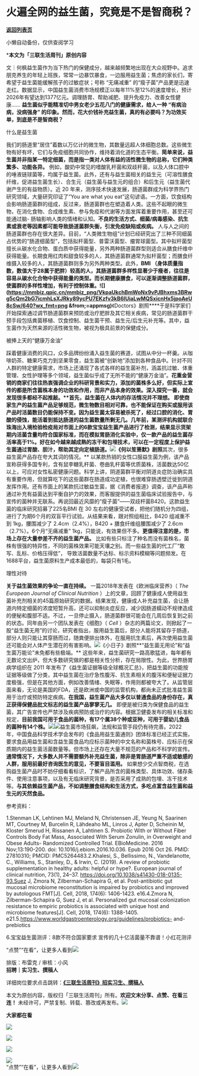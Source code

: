 # 火遍全网的益生菌，究竟是不是智商税？

[**返回列表页**](/gzh/三联生活周刊)

小懒自动备份，仅供查阅学习

***本文为「三联生活周刊」原创内容**

文｜何枫益生菌作为当下热门的保健成分，越来越频繁地出现在大众视野中。追求朋克养生的年轻上班族，常常一边暴饮暴食，一边服用益生菌；焦虑的家长们，寄希望于益生菌能缓解孩子的过敏症状；号称
“无痛减重”
的“瘦子菌”产品更是迅速走红。数据显示，中国益生菌消费市场规模正以每年11%至12%的速度增长，预计2026年有望达到1377亿元。调理肠胃、帮助减肥、提升免疫力、改善女性健康……
**益生菌似乎能精准切中男女老少五花八门的健康需求，给人一种 “有病治病，没病强身”
的印象。然而，花大价钱补充益生菌，真的有必要吗？为功效买单，到底是不是智商税？**

什么是益生菌

我们的肠道里“居住”着数以万亿计的微生物，其数量远超人体细胞总数。这些微生物有好有坏，它们与免疫细胞共同协作，维持着消化道的生态平衡。**简单来说，益生菌并非指某一特定细菌，而是指一类对人体有益的活性微生物的总称，它们种类繁多、功能各异。**
例如，酸奶中常见的嗜酸乳杆菌和双歧杆菌，以及人体口腔中的唾液链球菌等，均属于益生菌。此外，还有与益生菌相关的益生元（可溶性膳食纤维，促进益生菌生长）、合生元（益生菌与益生元的组合）和后生元（益生菌代谢产生的有益物质）。近
20 年来，测序技术快速发展，肠道菌群成为科学界热门研究领域，大量研究印证了“You are what you
eat”这句谚语。一方面，饮食结构会影响肠道菌群的组成，反过来，肠道菌群也在塑造着人类。这些不起眼的微生物，在消化食物、合成维生素、参与免疫和代谢等方面发挥着重要作用，甚至还可能通过脑-
肠轴影响人类的情绪和认知。**不良的生活方式、细菌/病毒感染、抗生素或衰老等因素都可能导致肠道菌群失衡，引发免疫缺陷或疾病。**
人与人之间的肠道菌群也存在很大差异。目前，“人类微生物组”计划已经研究出了三种不同细菌占优势的“肠道细菌型”，包括拟杆菌型、普雷沃菌型、瘤胃球菌型。其中拟杆菌型擅长从碳水化合物、蛋白质中获得能量，另外两种肠道菌群型则适合从膳食纤维中获得能量。长期食用红肉和甜食较多的人，其肠道菌群通常为拟杆菌型；而膳食纤维摄入较多的人，其肠道菌群则多为另外两种类型。此外，**BMI
（身体质量指数，数值大于28属于肥胖）较高的人，其肠道菌群多样性显著少于瘦者，往往是容易从碳水化合物中获得能量的类型。**而长期健康膳食，可以逐渐调整肠道菌群，使菌群的多样性增加，有利于控制体重。******![](https://mmbiz.qpic.cn/mmbiz_png/VkpaUkchBmWoNx9vPJBhxms3BRwg5cQm2bG7icmhLsXJRky89ycPU7EKzfv3kB6IUiaLwMQSxicnHx5jpoAeU8cSw/640?wx_fmt=png
&from;=appmsg)**《Doctors》剧照****于是科学家们开始探索通过调节肠道菌群来预防或治疗肥胖及其它相关疾病，常见的肠道菌群干预手段包括粪菌移植、饮食控制、益生菌干预、益生元/后生元补充等。其中，益生菌作为天然来源的活性微生物，被视为极具前景的保健成分。

被捧上天的“健康万金油”

踩着健康消费的风口，众多品牌纷纷涌入益生菌的赛道，试图从中分一杯羹。从咖啡奶茶、糖果巧克力到坚果零食，益生菌被“创新地”添加到各种食品中。针对不同人群的特定健康需求，市场上还涌现了各式各样的益生菌补剂，涵盖抗过敏、体重管理、女性护理等多个领域，益生菌似乎成了无所不能的“健康万金油”。**花重金营销的商家们往往热衷强调企业的科研背景和实力，添加的菌株多么好，但实际上宣传的都是所含菌株本身的功效和作用，而非产品本身的效果。深入探究一番，就会发现很多都经不起推敲。****首先，益生菌在人体内的存活情况并不理想。**
即使商家生产的益生菌产品足够规范，微生物数目相对可靠，也不能保证在购买或服用该产品时活菌数目仍能保持不变。因为益生菌太容易被杀死了，经过口腔的消化、胃酸的侵蚀，能活着到抵达肠道的益生菌数量所剩无几。几年前，某测评机构就联合珠海出入境检验检疫局对市面上的6款宝宝益生菌产品进行了检测，结果显示货架期内活菌含量均符合国家标准，而在模拟胃肠消化实验中，仅一款产品的益生菌存活率高于1%。好在如今越来越成熟的冻干和包埋技术，可以在一定程度上保护益生菌通过胃酸、胆汁，帮助其定向定植肠道。![](https://mmbiz.qpic.cn/mmbiz_png/VkpaUkchBmWoNx9vPJBhxms3BRwg5cQmw2IibozFxCBMSZARJPLnZE6JoguA7vvFjNG1DPnaNPKJzxAy9LWqaYg/640?wx_fmt=png&from;=appmsg)《何以笙箫默》剧照**其次，很多益生菌产品存在夸大其词的情况。**
以某款热销的女性口服益生菌为例，该产品宣称获得多国专利，含有鼠李糖乳杆菌、卷曲乳杆菌等优质菌株，活菌数达50亿以上，可应对女性私密健康问题。科学上讲，阴道菌群平衡对阴道炎症防治确实具有重要作用，但就算吃下的这些菌群在肠道成功定植，也很难穿肠透壁迁徙到阴道发挥作用。还有市面上的某款抗过敏益生菌，据《消费者报道》调查，该产品声称通过补充有益菌达到平衡自护力的效果，而客服提供的益生菌临床试验报告中，与宣传的菌种并无联系。再说回最近风靡的“瘦子菌”——双歧杆菌B420。这款益生菌的临床研究招募了225名BMI
在 30 左右的健康受试者，把他们随机分为四组，进行了为期6个月的双盲平行试验。从结果来看，跟对照组相比，B420 组减重不到 1kg，腰围减少了
2.4cm（2.4%），B420 + 膳食纤维组腰围减少了 2.6cm（2.7%）。6个月“无痛减重”
1kg，只能说，有效果但不多。**更值得注意的是，市场上存在大量参差不齐的益生菌产品。**
比如有些只标注了种名而没有菌株名，菌株有很强的特异性，不同的菌株效果可能天壤之别。而一些益生菌的代工厂“敢写、乱标、价格压得低”，
导致活菌数量不达标、标示资料模糊等问题频发。在1688平台，益生菌原料生产成本最低的，每袋只有1毛。

理性对待

**关于益生菌效果的争论一直在持续。** 一篇2018年发表在《欧洲临床营养》（ _The European Journal of Clinical
Nutrition_
）上的文章，回顾了健康成人使用益生菌补充剂相关的45篇原始研究的数据。结果发现，健康成人补充益生菌，会让肠道内特定细菌的浓度短暂升高，还可以抑制炎症反应，减少因肠道蠕动不规律造成的便秘和腹部不适。不过，一旦停止摄入，肠道菌群很可能会在几周后恢复到之前的状态。同年由另一个团队发表在《细胞》（
_Cell_
）杂志的两篇论文，则掀起了一股“益生菌无用”的讨论，研究者指出，服用益生菌后，部分人能将其留存于肠道，部分人则只能让其穿肠而过，随粪便排出体外，在服用抗生素后，再次使用益生菌还可能会对人体产生潜在的有害影响。![](https://mmbiz.qpic.cn/mmbiz_png/VkpaUkchBmWoNx9vPJBhxms3BRwg5cQmzHXS3sr27pJX2P1EpxK7Zk2qlTwZS40GND7DAEWxMRNuXRWsB90Inw/640?wx_fmt=png&from;=appmsg)《小日子》剧照**“益生菌无用论”和“益生菌万能论”未免都有些极端。**
这些年来，益生菌研究一路高歌猛进，每年都有无数论文出炉，但大多数研究做的都是相关性分析，存在局限性。为此，世界肠胃病学组织在 2011
年发布了《益生菌证据等级全球概况汇总》，把益生菌的功能按证据等级做了分类，其中益生菌在治疗急性腹泻、抗生素相关的腹泻和便秘证据力度极强，但是在其他方面，例如改善情绪、失眠等，作用则都被夸大了。从监管层面来看，无论是美国的FDA，还是欧洲或中国的监管机构，都尚未正式批准益生菌用于治疗或预防特定疾病。**在我国，益生菌产品大多仅以普通食品的身份存在，真正获得保健品批文标志的益生菌产品寥寥无几。**
即便是被归类为保健食品的益生菌，其广告宣传也严禁涉及疾病预防或治疗的内容。根据卫健委发布的相关标准和规定，**目前我国可用于食品的菌种，有17个属38个种或亚种，可用于婴幼儿食品的菌种有14个株。**![](https://mmbiz.qpic.cn/mmbiz_png/59geMvFBzIIGmI1B5v7xty9mI2YssaoSXSgeWGFrF0NfqN8zCY31JZXMLd3bWUFZDeGoTz9ziaZb7iaUeqX2f22Q/640?wx_fmt=other&tp;=webp&wxfrom;=10005&wx;_lazy=1&wx;_co=1)![](https://mmbiz.qpic.cn/mmbiz_png/59geMvFBzIIGmI1B5v7xty9mI2YssaoSFGjkBaazULkdrf8iaMBWpJUsDMkt2iaVeKcUwV9Qm9Ns0YSJUBr5d9QA/640?wx_fmt=other&tp;=webp&wxfrom;=10005&wx;_lazy=1&wx;_co=1)益生菌市场狂飙，法规和监管手段仍有待完善。2022
年，中国食品科学技术学会发布的《食品用益生菌通则》团体标准已经正式实施，要求食品用益生菌和含益生菌食品均应标示菌种的中文名称和菌株号、应标示在保质期内的益生菌活菌数量等。但市场上还存在大量不规范的产品和不科学的宣传。**通常情况下，大多数人并不需要额外补充益生菌，除非是胃肠道严重不适或敏感的人群，服用前最好咨询医生的意见，不要盲目滥用。**
如果想少交点智商税，在选购益生菌产品时不妨仔细看看标识，了解产品所含的菌株类型、具体功效、储存条件、使用注意事项，以及有无临床研究背景，是否采用了成熟的包埋、冻干技术等。**与其依赖益生菌产品，不如调整膳食结构和生活方式，多吃点富含益生菌和益生元的天然食品。**

参考资料：

1.Stenman LK, Lehtinen MJ, Meland N, Christensen JE, Yeung N, Saarinen MT,
Courtney M, Burcelin R, Lähdeaho ML, Linros J, Apter D, Scheinin M, Kloster
Smerud H, Rissanen A, Lahtinen S. Probiotic With or Without Fiber Controls
Body Fat Mass, Associated With Serum Zonulin, in Overweight and Obese Adults-
Randomized Controlled Trial. EBioMedicine. 2016 Nov;13:190-200. doi:
10.1016/j.ebiom.2016.10.036. Epub 2016 Oct 26. PMID: 27810310; PMCID:
PMC5264483.2.Khalesi, S., Bellissimo, N., Vandelanotte, C., Williams, S.,
Stanley, D., & Irwin, C. (2019). A review of probiotic supplementation in
healthy adults: helpful or hype?. European journal of clinical nutrition,
73(1), 24–37. https://doi.org/10.1038/s41430-018-0135-93.Suez J, Zmora N,
Zilberman-Schapira G, et al. Post-antibiotic gut mucosal microbiome
reconstitution is impaired by probiotics and improved by autologous FMT[J].
Cell, 2018, 174(6): 1406-1423. e16.4.Zmora N, Zilberman-Schapira G, Suez J, et
al. Personalized gut mucosal colonization resistance to empiric probiotics is
associated with unique host and microbiome features[J]. Cell, 2018, 174(6):
1388-1405. e21.5.https://www.worldgastroenterology.org/guidelines/probiotics-
and-prebiotics

6.宝宝益生菌测评：8款不符合国家要求 宣传的几十亿活菌量不靠谱！小红花测评

  

“点赞”“在看”，让更多人看到![](https://mmbiz.qpic.cn/mmbiz_gif/c2Sib3Mp7pON9hkSZwdTibRHNZSMPyiapUCHJwlyoZVBC3SfmPmF0VKjkm3NiaToQloHFJ6icyicqZnqgXp6pSQJt5gg/640?wx_fmt=gif&from;=appmsg&wxfrom;=5&wx;_lazy=1&tp;=wxpic)  
  
  
  
  
  
排版：布雷克 / 审核：小风  
**招聘｜实习生、撰稿人**  

详细岗位要求点击跳转：[**《三联生活周刊》招实习生、撰稿人**](http://mp.weixin.qq.com/s?__biz=MTc5MTU3NTYyMQ==&mid=2651136871&idx=3&sn=f1c0777fe9d31881e5dfca68ebc2937f&chksm=5907324d6e70bb5b3546dfe1c7b31b5fe05664bebbf36356ba9a1a352e0678444cad62875ad4&scene=21#wechat_redirect)

本文为原创内容，版权归「三联生活周刊」所有。**欢迎文末分享、点赞、在看三连！**
未经许可，严禁复制、转载、篡改或再发布。![](https://mmbiz.qpic.cn/sz_mmbiz_png/Gg7Qtoh7Aic9ZTmAdCc80b4nD7xicgPt863QWU7oNswDx19XrjfTtSl8QwatY2EEZGuNd1WRRiapDZjcDhTnNYmBg/640?wx_fmt=other&wxfrom;=5&wx;_lazy=1&wx;_co=1&retryload;=1&tp;=webp)

**大家都在看**

  
[](https://mp.weixin.qq.com/s?__biz=MTc5MTU3NTYyMQ==&mid=2651477140&idx=1&sn=16217cdc7b5dc5a7937a1d55569b9958&scene=21#wechat_redirect)[](https://mp.weixin.qq.com/s?__biz=MTc5MTU3NTYyMQ==&mid=2651477709&idx=1&sn=b523c39408dc43ce45a73ff5a4076b07&scene=21#wechat_redirect)[![](https://mmbiz.qpic.cn/mmbiz_png/c2Sib3Mp7pOMibt0SSjf20LoWRibU3wyOsAnvpviaLTddL0UDKumib8HpGkzaz9YmUpJdgeyvSvw84NA5iaZZz7wYRLQ/640?wx_fmt=png&from;=appmsg&wxfrom;=5&wx;_lazy=1&wx;_co=1&tp;=wxpic)](https://mp.weixin.qq.com/s?__biz=MTc5MTU3NTYyMQ==&mid=2651485889&idx=1&sn=e7f779414cd11370e2c07e4b4f975232&scene=21#wechat_redirect)

[![](https://mmbiz.qpic.cn/mmbiz_jpg/c2Sib3Mp7pOPDBhXk6LsLuUITn8MTccMkLG31mEAwIawmubJ017A6YaQxSYUKX6icqtapjnrKh0VIAUccRGb7vrw/640?wx_fmt=jpeg&wxfrom;=5&wx;_lazy=1&wx;_co=1&tp;=wxpic)](https://mp.weixin.qq.com/s?__biz=MTc5MTU3NTYyMQ==&mid=2651489277&idx=1&sn=f9c8bb8d46a71dfefe745201734b203c&scene=21#wechat_redirect)

  

![](https://mmbiz.qpic.cn/sz_mmbiz_png/Gg7Qtoh7Aic9ZTmAdCc80b4nD7xicgPt86k1kgpU51hWCHjV92ryhVW35PLCvLhxLw9XDhXjgeDyZhHSx5EbRcfg/640?wx_fmt=other&wxfrom;=5&wx;_lazy=1&wx;_co=1&retryload;=2&tp;=webp)

  
[![](https://mmbiz.qpic.cn/mmbiz_jpg/c2Sib3Mp7pONuwrdetOsWUZLdDE1J39mLibBBe0vPzCKS1topq8p9JgG9O86KDCNS3SZl7Paa1d80gvHIBg9C0cw/640?wx_fmt=jpeg&from;=appmsg&wxfrom;=5&wx;_lazy=1&wx;_co=1&tp;=wxpic)]()  
“点赞”“在看”，让更多人看到![](https://mmbiz.qpic.cn/mmbiz_gif/c2Sib3Mp7pON9hkSZwdTibRHNZSMPyiapUCHJwlyoZVBC3SfmPmF0VKjkm3NiaToQloHFJ6icyicqZnqgXp6pSQJt5gg/640?wx_fmt=gif&from;=appmsg&wxfrom;=5&wx;_lazy=1&tp;=wxpic)

